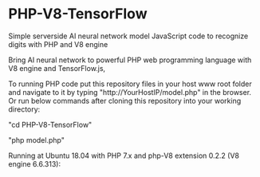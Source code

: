 # PHP-V8-TensorFlow
Simple serverside AI neural network model JavaScript code to recognize digits with PHP and V8 engine 

Bring AI neural network to powerful PHP web programming language with V8 engine and TensorFlow.js,

To running PHP code put this repository files in your host www root folder and navigate to it by typing "http://YourHostIP/model.php" in the browser.
Or run below commands after cloning this repository into your working directory:

"cd PHP-V8-TensorFlow"

"php model.php"

Running at Ubuntu 18.04 with PHP 7.x and php-V8 extension 0.2.2 (V8 engine 6.6.313):


